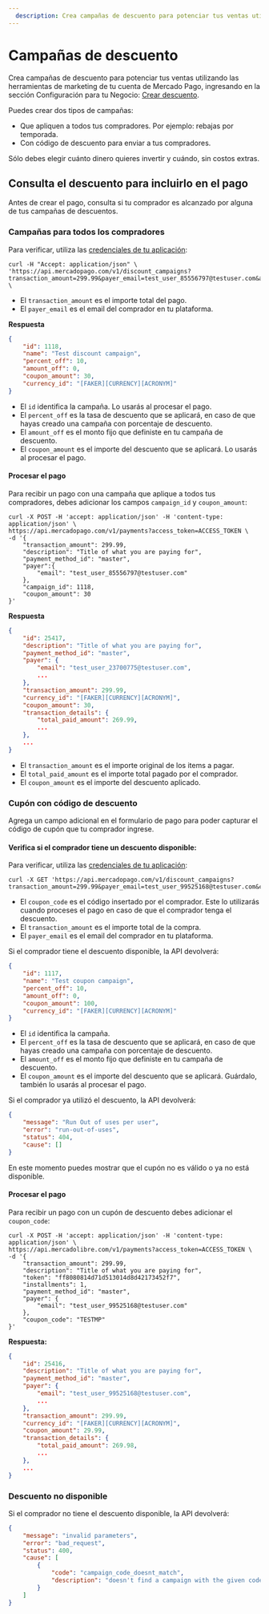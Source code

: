 ```yaml
---
  description: Crea campañas de descuento para potenciar tus ventas utilizando las herramientas de marketing de tu cuenta de Mercado Pago
---
```



# Campañas de descuento

Crea campañas de descuento para potenciar tus ventas utilizando las herramientas de marketing de tu cuenta de Mercado Pago, ingresando en la sección Configuración para tu Negocio: [Crear descuento](https://www.mercadopago.com.ar/campaigns/create).

Puedes crear dos tipos de campañas:

* Que apliquen a todos tus compradores. Por ejemplo: rebajas por temporada.
* Con código de descuento para enviar a tus compradores.

Sólo debes elegir cuánto dinero quieres invertir y cuándo, sin costos extras.


## Consulta el descuento para incluirlo en el pago

Antes de crear el pago, consulta si tu comprador es alcanzado por alguna de tus campañas de descuentos.

### Campañas para todos los compradores

Para verificar, utiliza las [credenciales de tu aplicación](https://www.mercadolibre.com/jms/[FAKER][GLOBALIZE][SITE_ID]/lgz/login?platform_id=mp&go=https://www.mercadopago.com/mla/account/credentials):

```curl
curl -H "Accept: application/json" \
'https://api.mercadopago.com/v1/discount_campaigns?transaction_amount=299.99&payer_email=test_user_85556797@testuser.com&access_token=ACCESS_TOKEN' \
```

- El `transaction_amount` es el importe total del pago.
- El `payer_email` es el email del comprador en tu plataforma.

**Respuesta**

```json
{
    "id": 1118,
    "name": "Test discount campaign",
    "percent_off": 10,
    "amount_off": 0,
    "coupon_amount": 30,
    "currency_id": "[FAKER][CURRENCY][ACRONYM]"
}
```

- El `id` identifica la campaña. Lo usarás al procesar el pago.
- El `percent_off` es la tasa de descuento que se aplicará, en caso de que hayas creado una campaña con porcentaje de descuento.
- El `amount_off` es el monto fijo que definiste en tu campaña de descuento.
- El `coupon_amount` es el importe del descuento que se aplicará. Lo usarás al procesar el pago.

#### Procesar el pago

Para recibir un pago con una campaña que aplique a todos tus compradores, debes adicionar los campos `campaign_id` y `coupon_amount`:

```curl
curl -X POST -H 'accept: application/json' -H 'content-type: application/json' \
https://api.mercadopago.com/v1/payments?access_token=ACCESS_TOKEN \
-d '{
    "transaction_amount": 299.99,
    "description": "Title of what you are paying for",
    "payment_method_id": "master",
    "payer":{
        "email": "test_user_85556797@testuser.com"
    },
    "campaign_id": 1118,
    "coupon_amount": 30
}'
```

**Respuesta**

```json
{
	"id": 25417,
	"description": "Title of what you are paying for",
	"payment_method_id": "master",
	"payer": {
		"email": "test_user_23700775@testuser.com",
		...
	},
	"transaction_amount": 299.99,
	"currency_id": "[FAKER][CURRENCY][ACRONYM]",
	"coupon_amount": 30,
	"transaction_details": {
		"total_paid_amount": 269.99,
		...
	},
	...
}
```

- El `transaction_amount` es el importe original de los items a pagar.
- El `total_paid_amount` es el importe total pagado por el comprador.
- El `coupon_amount` es el importe del descuento aplicado.


### Cupón con código de descuento

Agrega un campo adicional en el formulario de pago para poder capturar el código de cupón que tu comprador ingrese.

#### Verifica si el comprador tiene un descuento disponible:

Para verificar, utiliza las [credenciales de tu aplicación](https://www.mercadolibre.com/jms/[FAKER][GLOBALIZE][SITE_ID]/lgz/login?platform_id=mp&go=https://www.mercadopago.com/mla/account/credentials):

```curl
curl -X GET 'https://api.mercadopago.com/v1/discount_campaigns?transaction_amount=299.99&payer_email=test_user_99525168@testuser.com&coupon_code=TESTMP&access_token=ACCESS_TOKEN'
```

- El `coupon_code` es el código insertado por el comprador. Este lo utilizarás cuando proceses el pago en caso de que el comprador tenga el descuento.
- El `transaction_amount` es el importe total de la compra.
- El `payer_email` es el email del comprador en tu plataforma.

Si el comprador tiene el descuento disponible, la API devolverá:

```json
{
    "id": 1117,
    "name": "Test coupon campaign",
    "percent_off": 10,
    "amount_off": 0,
    "coupon_amount": 100,
    "currency_id": "[FAKER][CURRENCY][ACRONYM]"
}
```

- El `id` identifica la campaña.
- El `percent_off` es la tasa de descuento que se aplicará, en caso de que hayas creado una campaña con porcentaje de descuento.
- El `amount_off` es el monto fijo que definiste en tu campaña de descuento.
- El `coupon_amount` es el importe del descuento que se aplicará. Guárdalo, también lo usarás al procesar el pago.


Si el comprador ya utilizó el descuento, la API devolverá:

```json
{
    "message": "Run Out of uses per user",
    "error": "run-out-of-uses",
    "status": 404,
    "cause": []
}
```

En este momento puedes mostrar que el cupón no es válido o ya no está disponible.

#### Procesar el pago

Para recibir un pago con un cupón de descuento debes adicionar el `coupon_code`:

```curl
curl -X POST -H 'accept: application/json' -H 'content-type: application/json' \
https://api.mercadolibre.com/v1/payments?access_token=ACCESS_TOKEN \
-d '{
    "transaction_amount": 299.99,
    "description": "Title of what you are paying for",
    "token": "ff8080814d71d513014d8d42173452f7",
    "installments": 1,
    "payment_method_id": "master",
    "payer": {
        "email": "test_user_99525168@testuser.com"
    },
    "coupon_code": "TESTMP"
}'
```

**Respuesta:**

```json
{
	"id": 25416,
	"description": "Title of what you are paying for",
	"payment_method_id": "master",
	"payer": {
		"email": "test_user_99525168@testuser.com",
		...
	},
	"transaction_amount": 299.99,
	"currency_id": "[FAKER][CURRENCY][ACRONYM]",
	"coupon_amount": 29.99,
	"transaction_details": {
		"total_paid_amount": 269.98,
		...
	},
	...
}
```

### Descuento no disponible

Si el comprador no tiene el descuento disponible, la API devolverá:

```json
{
    "message": "invalid parameters",
    "error": "bad_request",
    "status": 400,
    "cause": [
        {
            "code": "campaign_code_doesnt_match",
            "description": "doesn't find a campaign with the given code"
        }
    ]
}
```
